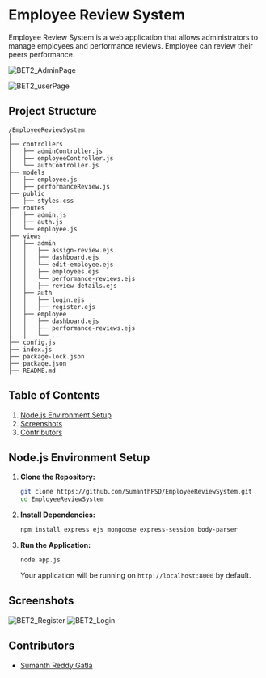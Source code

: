 # Employee Review System

Employee Review System is a web application that allows administrators to manage employees and performance reviews. Employee can review their peers performance.

![BET2_AdminPage](https://github.com/SumanthFSD/EmployeeReviewSystem/assets/80679363/343ae4b2-93ab-4b92-9b10-cea2e59bac66)

![BET2_userPage](https://github.com/SumanthFSD/EmployeeReviewSystem/assets/80679363/85ef900c-dd68-4a2a-901d-e5ad17c4965e)


## Project Structure

```
/EmployeeReviewSystem
│
├── controllers
│   ├── adminController.js
│   ├── employeeController.js
│   └── authController.js
├── models
│   ├── employee.js
│   ├── performanceReview.js
├── public
│   ├── styles.css
├── routes
│   ├── admin.js
│   ├── auth.js
│   └── employee.js
├── views
│   ├── admin
│   │   ├── assign-review.ejs
│   │   ├── dashboard.ejs
│   │   └── edit-employee.ejs
│   │   ├── employees.ejs
│   │   └── performance-reviews.ejs
│   │   ├── review-details.ejs
│   ├── auth
│   │   ├── login.ejs
│   │   ├── register.ejs
│   ├── employee
│   │   ├── dashboard.ejs
│   │   ├── performance-reviews.ejs
│   │   └── ...
├── config.js
├── index.js
├── package-lock.json
├── package.json
├── README.md
```


## Table of Contents

1. [Node.js Environment Setup](#nodejs-environment-setup)
2. [Screenshots](#screenshots)
3. [Contributors](#contributors)


## Node.js Environment Setup

1. **Clone the Repository:**

    ```bash
    git clone https://github.com/SumanthFSD/EmployeeReviewSystem.git
    cd EmployeeReviewSystem
    ```

2. **Install Dependencies:**

    ```bash
    npm install express ejs mongoose express-session body-parser
    ```

3. **Run the Application:**

    ```bash
    node app.js
    ```

    Your application will be running on `http://localhost:8000` by default.

## Screenshots
![BET2_Register](https://github.com/SumanthFSD/EmployeeReviewSystem/assets/80679363/d5f0ab43-ecbf-4312-b3db-11990ccbdaf0)
![BET2_Login](https://github.com/SumanthFSD/EmployeeReviewSystem/assets/80679363/ee846fdd-e666-46b9-93bc-b92889367394)



## Contributors

- [Sumanth Reddy Gatla](https://github.com/EmployeeReviewSystem)

